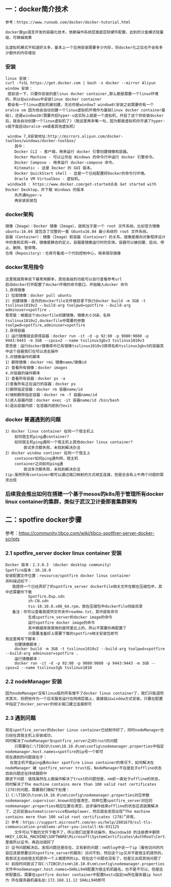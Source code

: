 ## 一：docker简介技术
	参考：https://www.runoob.com/docker/docker-tutorial.html

	docker是go语言开发的容器化技术，依赖操作系统层面底层软硬件配置，达到的沙盒模式轻量级、可移植效果
	
	比虚拟机模式不知道好太多，基本上一个应用安装需要多少内存，将docker化之后也不会有多少额外的内存增加

### 安装
	linux 安装：
	curl -fsSL https://get.docker.com | bash -s docker --mirror Aliyun
	window 安装：
	 提前说一下，只要你安装的是linux docker container,那么都是需要一个linux环境的，所以在windows中安装linux docker container
	 都会有一个linux虚拟机被创建，无论你是window7 window8(安装之前需要你有一个oralce vm 因为他会自动创建一个linux虚拟机环境作为基础linux docker container基础)，还是window10(需要开启hyper-v这实际上就是一个虚拟机，开启了这个你安装docker后，就会自动创建一个linux虚拟机了)（我这里再多嘴一句，因为都是虚拟机你开通了hyper-v就不能启动oralce-vm或者其他虚拟机）

	 window 7,8安装地址:http://mirrors.aliyun.com/docker-toolbox/windows/docker-toolbox/
	 	其中：
		Docker CLI - 客户端，用来运行 docker 引擎创建镜像和容器。
		Docker Machine - 可以让你在 Windows 的命令行中运行 docker 引擎命令。
		Docker Compose - 用来运行 docker-compose 命令。
		Kitematic - 这是 Docker 的 GUI 版本。
		Docker QuickStart shell - 这是一个已经配置好Docker的命令行环境。
		Oracle VM Virtualbox - 虚拟机。
	 window10 : https://www.docker.com/get-started点击 Get started with Docker Desktop，并下载 Windows 的版本
		先开通Hyper-v
		再安装安装包
### docker架构
	镜像（Image）：Docker 镜像（Image），就相当于是一个 root 文件系统。比如官方镜像 ubuntu:16.04 就包含了完整的一套 Ubuntu16.04 最小系统的 root 文件系统。
	容器（Container）：镜像（Image）和容器（Container）的关系，就像是面向对象程序设计中的类和实例一样，镜像是静态的定义，容器是镜像运行时的实体。容器可以被创建、启动、停止、删除、暂停等。
	仓库（Repository）：仓库可看成一个代码控制中心，用来保存镜像
### docker常用指令
	这里我就简单说下最常用脚本，其他高级的功能可以自行查看参考url
	启动docker打开配置了docker环境的命令窗口，开始输入docker 命令
	1.获得镜像
	1）拉取镜像：docker pull ubuntu
	2) 创建镜像：在你的dockerfile文件根目录下执行docker build -m 3GB -t tsslinux1010v2 --build-arg toolpwd=spotfire --build-arg adminuser=spotfire .
	意思是：根据这个dockerfile创建镜像，镜像大小3GB，名称tsslinux1010v2,dockerfile中需要的参数 toolpwd=spotfire,adminuser=spotfire
	2.获得容器
	1）运行镜像就会获得容器：docker run -it -d -p 92:80 -p 9080:9080 -p 9443:9443 -m 3GB --cpus=2 --name tsslinux3gbv3 tsslinux1010v3
	意思是：运行docker镜像库中已有镜像tsslinux1010v3获得名称tsslinux3gbv3的容器其中这个容器我们也可以进去操作
	3.对镜像操作的脚本
	1）删除镜像：docker rmi 镜像name/镜像id
	2）查看所有镜像：docker images
	4.对容器的操作脚本
	1）查看所有容器：docker ps -a
	2)查看所有正在运行的容器：docker ps
	3)删除指定容器：docker rm 容器name/id
	4)强制删除指定容器：docker rm -f 容器name/id
	5)进入容器内部：docker exec -it 容器name/id /bin/bash
	6)退出容器内部：在容器内部执行exit
### docker 普遍遇到的问题
	1）docker linux container 在同一个宿主机上
		如何宿主机ping通container?
		如何宿主机ping通同一个宿主机上其他docker linux container?
			尝试多次都失败，未找到解决办法
	2）docker window continer 在同一个宿主上
		container如何ping通外网，宿主机
		container之间如何ping通
			尝试多次都失败，未找到解决办法
	tip:虽然所有container都可以通过端口映射的方式相互连接，但是总会有上午两个问题的需求出现
### 后续我会推出如何在搭建一个基于mesos的k8s用于管理所有docker linux container的集群，类似于武汉卫计委那套集群架构
## 二：spotfire docker步骤
参考：https://community.tibco.com/wiki/tibco-spotfirer-server-docker-scripts
### 2.1 spotfire_server docker linux container 安装
	Docker 版本：2.3.0.3 （docker desktop community）
    Spotfire版本：10.10.0
	安装配置文件位置：resource/spotfire docker linux container
	资料描述如下：
       我提供一个已经弄好了的spotfire_server dockerFile相关文件在都在压缩包中，其中还需要你下载
              Spotfire.Dxp.sdn
              zh-CN.sdn
              tss-10.10.0.x86_64.rpm，放在压缩包中dockerFile同级目录
       备注：你可以查看我提供文件夹中readme.txt，其中就有命令
              生成spotfire_server的docker image的命令
              运行spotfire docker image的命令
              其中数据库我使用的是阿里云上的，所以不需要你再配置了
              只需要准备好上需要下载的spotfire相关安装包即可
	我这里再写下脚本：
		创建镜像脚本：
		docker build -m 3GB -t tsslinux1010v2 --build-arg toolpwd=spotfire --build-arg adminuser=spotfire .
		运行镜像脚本：
		docker run -it -d -p 92:80 -p 9080:9080 -p 9443:9443 -m 3GB --cpus=2 --name tsslinux3gb tsslinux1010
### 2.2 nodeManager 安装
	因为nodeManager没有linux版的所有做不了docker linux container了，我们只能退而求其次，将把他作为一个后天服务运行在网络层面上，直接就以window方式安装，只要在配置中指定了docker_server的相关端口建立连接即可
### 2.3 遇到问题
	现在spotfire_server的docker Linux container已经制作好了，同时nodeManager也已经在其宿主机上安装成功，
    同时解决了nodeManager与spotfire_server之间trust的问题
		只需要在C:\TIBCO\tsnm\10.10.0\nm\config\nodemanager.properties中指定 	nodemanager.host.names=spotfire的ip号一个即可
    现在遇到的问题就在于：
      在宿主机不能ping通docker spotfire Linux container的情况下，如何解决在nodeManager 被 spotfire_server trust后，NodeManager不在是处于offline状态
	目前问题还在持续跟踪中
	跟进下问题：值钱虽然在上面操作解决了trust的问题但是，nm却一直处于offline的状态，同时解决了The machine contains more than 100 valid root certificates (278)的问题，需要我们做如下处理：
	1）C:\TIBCO\tsnm\10.10.0\nm\config\nodemanager.properties对应参数nodemanager.supervisor.known对应值清空，同样位置spotfire_server对应的nodemanager.properties相应位置也清空，这步操作结束offline的状态应该就算解决了，之后安装automaticservice和webplawer，然后就会发现出现“The machine contains more than 100 valid root certificates (278)”异常，
	2）参考：https://support.microsoft.com/en-us/help/2801679/ssl-tls-communication-problems-after-you-install-kb-931125
		文件可以下载的文件下载不了，所以我们这里手动操作，到window10 的注册表中删除HKEY_LOCAL_MACHINE\SOFTWARE\Microsoft\SystemCertificates\AuthRoot\Certificates里面所以证书，再启动就好了
	3）证书问题解决后，发现问题还是存在，又有新的问题：nm的log中说一个ip（看他访问的内容应该是想要访问spotfire_server的服务）访问不到，然后这个ip又并不是宿主机提供的，我尝试主动给宿主机提供一个上面提供的ip，现在这个问题也没有了，但是又出现其他问题了
	4）前段时间尝试了将C:\TIBCO\tsnm\10.10.0\nm\config\nodemanager.properties文件中nodemanager.host.names=SHALL940配置为宿主机机器名，也不是不可以，但是这样配置后，需要在spotfire docker container中配置hosts指定nm所在服务器ip host为 所在服务器机器名如:172.168.11.12 SHALL940即可


	